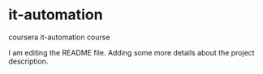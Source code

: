 # it-automation
coursera it-automation course

I am editing the README file. Adding some more details about the project description.
